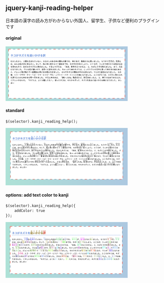 ## jquery-kanji-reading-helper

日本語の漢字の読み方がわからない外国人、留学生、子供など便利のプラグインです

#### original
<img src="https://github.com/megumiimai/jquery-kanji-reading-helper/blob/main/howto/original.png" width="400">

#### standard
```
$(selector).kanji_reading_help();

```
<img src="https://github.com/megumiimai/jquery-kanji-reading-helper/blob/main/howto/standard.png" width="400">


#### options: add text color to kanji
```
$(selector).kanji_reading_help({
    addColor: true
});

```
<img src="https://github.com/megumiimai/jquery-kanji-reading-helper/blob/main/howto/options.png" width="400">

